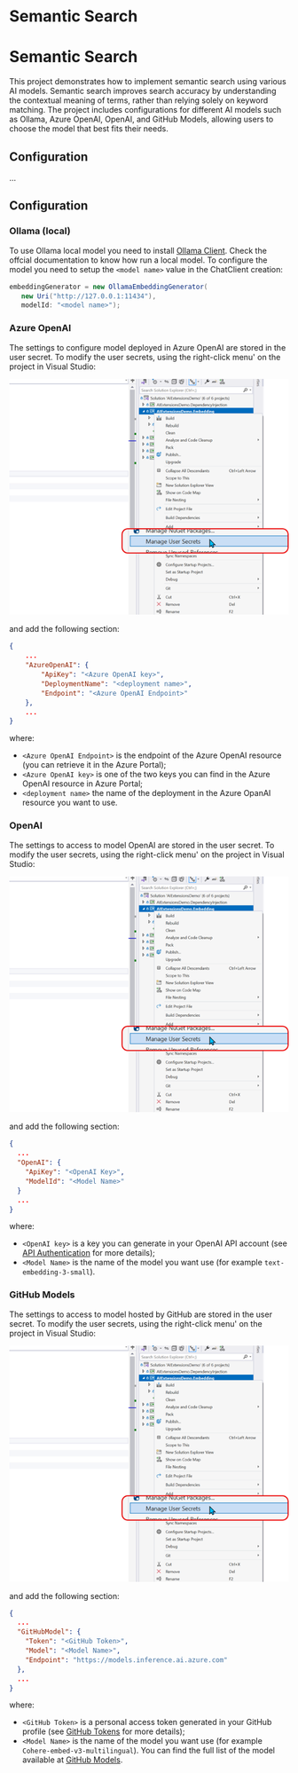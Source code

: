 ﻿# Semantic Search


# Semantic Search

This project demonstrates how to implement semantic search using various AI models. Semantic search improves search accuracy by understanding the contextual meaning of terms, rather than relying solely on keyword matching. The project includes configurations for different AI models such as Ollama, Azure OpenAI, OpenAI, and GitHub Models, allowing users to choose the model that best fits their needs.

## Configuration
...
## Configuration
 
### Ollama (local)
 
To use Ollama local model you need to install [Ollama Client](https://ollama.com/).
 Check the offcial documentation to know how run a local model.
 To configure the model you need to setup the `<model name>` value in the ChatClient creation:

``` C#
embeddingGenerator = new OllamaEmbeddingGenerator(
   new Uri("http://127.0.0.1:11434"),
   modelId: "<model name>");
```

### Azure OpenAI

The settings to configure model deployed in Azure OpenAI are stored in the user secret.
To modify the user secrets,  using the right-click menu' on the project in Visual Studio:

![The user secrets menu' in Visual Studio](Documentation/Images/UserSecretMenu.png)

and add the following section:

``` json
{
    ...
    "AzureOpenAI": {
        "ApiKey": "<Azure OpenAI key>",
        "DeploymentName": "<deployment name>",
        "Endpoint": "<Azure OpenAI Endpoint>"
    },
    ...
}
```

where:

- `<Azure OpenAI Endpoint>` is the endpoint of the Azure OpenAI resource (you can retrieve it in the Azure Portal);
- `<Azure OpenAI key>` is one of the two keys you can find in the Azure OpenAI resource in Azure Portal;
- `<deployment name>` the name of the deployment in the Azure OpanAI resource you want to use.

### OpenAI

The settings to access to model OpenAI are stored in the user secret.
To modify the user secrets,  using the right-click menu' on the project in Visual Studio:

![The user secrets menu' in Visual Studio](Documentation/Images/UserSecretMenu.png)

and add the following section:

``` json
{
  ...
  "OpenAI": {
    "ApiKey": "<OpenAI Key>",
    "ModelId": "<Model Name>"
  }
  ...
}
```

where:

- `<OpenAI key>` is a key you can generate in your OpenAI API account (see [API Authentication](https://platform.openai.com/docs/api-reference/authentication) for more details);
- `<Model Name>` is the name of the model you want use (for example `text-embedding-3-small`).

### GitHub Models

The settings to access to model hosted by GitHub are stored in the user secret.
To modify the user secrets,  using the right-click menu' on the project in Visual Studio:

![The user secrets menu' in Visual Studio](Documentation/Images/UserSecretMenu.png)

and add the following section:

``` json
{
  ...
  "GitHubModel": {
    "Token": "<GitHub Token>",
    "Model": "<Model Name>",
    "Endpoint": "https://models.inference.ai.azure.com"
  },
  ...
}
```

where:

- `<GitHub Token>` is a personal access token generated in your GitHub profile (see [GitHub Tokens](https://github.com/settings/tokens) for more details);
- `<Model Name>` is the name of the model you want use (for example `Cohere-embed-v3-multilingual`). You can find the full list of the model available at [GitHub Models](https://github.com/marketplace?type=models).
